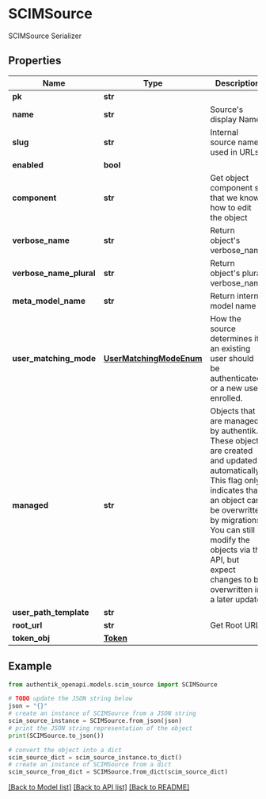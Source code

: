 # SCIMSource

SCIMSource Serializer

## Properties

Name | Type | Description | Notes
------------ | ------------- | ------------- | -------------
**pk** | **str** |  | [readonly] 
**name** | **str** | Source&#39;s display Name. | 
**slug** | **str** | Internal source name, used in URLs. | 
**enabled** | **bool** |  | [optional] 
**component** | **str** | Get object component so that we know how to edit the object | [readonly] 
**verbose_name** | **str** | Return object&#39;s verbose_name | [readonly] 
**verbose_name_plural** | **str** | Return object&#39;s plural verbose_name | [readonly] 
**meta_model_name** | **str** | Return internal model name | [readonly] 
**user_matching_mode** | [**UserMatchingModeEnum**](UserMatchingModeEnum.md) | How the source determines if an existing user should be authenticated or a new user enrolled. | [optional] 
**managed** | **str** | Objects that are managed by authentik. These objects are created and updated automatically. This flag only indicates that an object can be overwritten by migrations. You can still modify the objects via the API, but expect changes to be overwritten in a later update. | [readonly] 
**user_path_template** | **str** |  | [optional] 
**root_url** | **str** | Get Root URL | [readonly] 
**token_obj** | [**Token**](Token.md) |  | [readonly] 

## Example

```python
from authentik_openapi.models.scim_source import SCIMSource

# TODO update the JSON string below
json = "{}"
# create an instance of SCIMSource from a JSON string
scim_source_instance = SCIMSource.from_json(json)
# print the JSON string representation of the object
print(SCIMSource.to_json())

# convert the object into a dict
scim_source_dict = scim_source_instance.to_dict()
# create an instance of SCIMSource from a dict
scim_source_from_dict = SCIMSource.from_dict(scim_source_dict)
```
[[Back to Model list]](../README.md#documentation-for-models) [[Back to API list]](../README.md#documentation-for-api-endpoints) [[Back to README]](../README.md)


